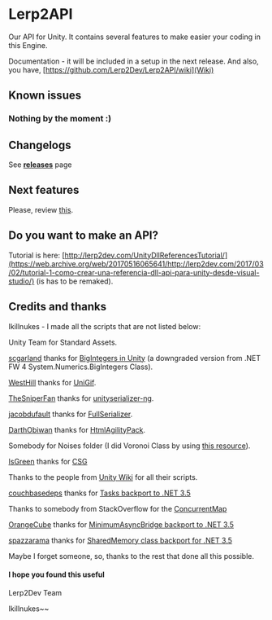 # Lerp2API #

Our API for Unity. It contains several features to make easier your coding in this Engine.

Documentation - it will be included in a setup in the next release.
And also, you have, [https://github.com/Lerp2Dev/Lerp2API/wiki](Wiki)

## Known issues ##

### Nothing by the moment :) ###

## Changelogs ##

See **[releases](https://github.com/Lerp2Dev/Lerp2API/releases)** page

## Next features ##

Please, review [this](https://github.com/Lerp2Dev/Lerp2API/wiki/Coming-features).

## Do you want to make an API? ##

Tutorial is here: [http://lerp2dev.com/UnityDllReferencesTutorial/](https://web.archive.org/web/20170516065641/http://lerp2dev.com/2017/03/02/tutorial-1-como-crear-una-referencia-dll-api-para-unity-desde-visual-studio/) (is has to be remaked).

## Credits and thanks ##

Ikillnukes - I made all the scripts that are not listed below:

Unity Team for Standard Assets.

[scgarland](https://www.codeplex.com/site/users/view/scgarland) thanks for [BigIntegers in Unity](http://biginteger.codeplex.com/) (a downgraded version from .NET FW 4 System.Numerics.BigIntegers Class).

[WestHill](http://forum.unity3d.com/members/westhill.145073/) thanks for [UniGif](http://forum.unity3d.com/threads/unigif-gif-image-decoder-for-unity-now-available-for-free-on-github.290126/).

[TheSniperFan](https://gitgud.io/TheSniperFan) thanks for [unityserializer-ng](https://gitgud.io/TheSniperFan/unityserializer-ng).

[jacobdufault](https://github.com/jacobdufault) thanks for [FullSerializer](https://github.com/jacobdufault/fullserializer).

[DarthObiwan](https://www.codeplex.com/site/users/view/DarthObiwan) thanks for [HtmlAgilityPack](https://htmlagilitypack.codeplex.com/).

Somebody for Noises folder (I did Voronoi Class by using [this resource](https://en.wikipedia.org/wiki/Voronoi_diagram)).

[IsGreen](https://forum.unity3d.com/members/isgreen.528761/) thanks for [CSG](https://forum.unity3d.com/threads/boolean-mesh-project.227196/)

Thanks to the people from [Unity Wiki](http://wiki.unity3d.com/index.php/Main_Page) for all their scripts.

[couchbasedeps](https://github.com/couchbasedeps) thanks for [Tasks backport to .NET 3.5](https://github.com/couchbasedeps/dotnet-tpl35)

Thanks to somebody from StackOverflow for the [ConcurrentMap](https://github.com/Lerp2Dev/Lerp2API/blob/master/Project/Backports/NonSpecific/ConcurrentMap.cs)

[OrangeCube](https://github.com/OrangeCube) thanks for [MinimumAsyncBridge backport to .NET 3.5](https://github.com/OrangeCube/MinimumAsyncBridge)

[spazzarama](https://github.com/spazzarama) thanks for [SharedMemory class backport for .NET 3.5](https://github.com/spazzarama/SharedMemory)

Maybe I forget someone, so, thanks to the rest that done all this possible.

#### I hope you found this useful ####
Lerp2Dev Team

Ikillnukes~~

